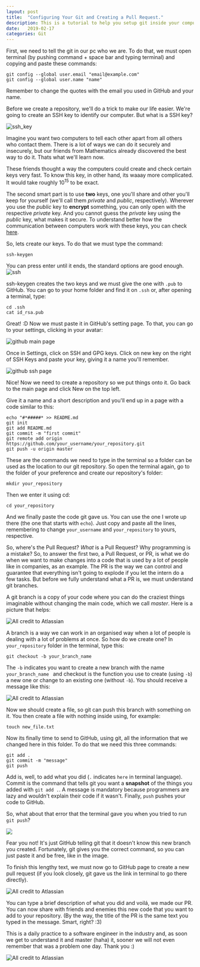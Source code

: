 ```yaml
---
layout: post
title:  "Configuring Your Git and Creating a Pull Request."
description: This is a tutorial to help you setup git inside your computer and teach you how to make PRs! \:D
date:   2019-02-17
categories: Git
---
```



First, we need to tell the git in our pc who we are. To do that, we must open terminal (by pushing command + space bar and typing terminal) and copying and paste these commands:

```
git config --global user.email "email@example.com"
git config --global user.name "name"
```
Remember to change the quotes with the email you used in GitHub and your name.

Before we create a repository, we'll do a trick to make our life easier. We're going to create an SSH key to identify our computer. But what is a SSH key?

![ssh_key](https://www.keycdn.com/img/support/create-ssh-key.png)

Imagine you want two computers to tell each other apart from all others who contact them. There is a lot of ways we can do it securely and insecurely, but our friends from Mathematics already discovered the best way to do it. Thats what we'll learn now.

These friends thought a way the computers could create and check certain keys very fast. To know this key, in other hand, its waaay more complicated. It would take roughly $10^{15}$ to be exact.

The second smart part is to use **two** keys, one you'll share and other you'll keep for yourself (we'll call them _private_ and _public_, respectively). Wherever you use the _public_ key to **encrypt** something, you can only open with the respective _private_ key. And you cannot guess the _private_ key using the _public_ key, what makes it secure. To understand better how the communication between computers work with these keys, you can check [here](https://www.hostinger.com/tutorials/ssh-tutorial-how-does-ssh-work).

So, lets create our keys. To do that we must type the command:

``` 
ssh-keygen 
```

You can press enter until it ends, the standard options are good enough.
![ssh](./images/ssh.png)

ssh-keygen creates the two keys and we must give the one with `.pub` to GitHub. You can go to your home folder and find it on `.ssh` or, after opening a terminal, type:

```
cd .ssh
cat id_rsa.pub

```

Great! :D 
Now we must paste it in GitHub's setting page. To that, you can go to your settings, clicking in your avatar:

![github main page](./images/github_pag_inicial.png)

Once in Settings, click on SSH and GPG keys. Click on new key on the right of SSH Keys and paste your key, giving it a name you'll remember.

![github ssh page](./images/github_ssh.png)

Nice! Now we need to create a repository so we put things onto it. Go back to the main page and click New on the top left.

Give it a name and a short description and you'll end up in a page with a code similar to this:

```
echo "#*#####* >> README.md
git init
git add README.md
git commit -m "first commit"
git remote add origin https://github.com/your_username/your_repository.git
git push -u origin master
```
These are the commands we need to type in the terminal so a folder can be used as the location to our git repository. So open the terminal again, go to the folder of your preference and create our repository's folder:
```
mkdir your_repository
```
Then we enter it using cd:
```
cd your_repository
```
And we finally paste the code git gave us. You can use the one I wrote up there (the one that starts with `echo`). Just copy and paste all the lines, remembering to change `your_username` and `your_repository` to yours, respective.

So, where's the Pull Request? *What* is a Pull Request? Why programming is a mistake?
So, to answer the first two, a Pull Request, or PR, is what we do when we want to make changes into a code that is used by a lot of people like in companies, as an example. The PR is the way we can control and guarantee that everything isn't going to explode if you let the intern do a few tasks. But before we fully understand what a PR is, we must understand git branches.

A git branch is a copy of your code where you can do the craziest things imaginable without changing the main code, which we call *master*. Here is a picture that helps:

![All credit to Atlassian](./images/branch.png)

A branch is a way we can work in an organised way when a lot of people is dealing with a lot of problems at once. So how do we create one? In `your_repository` folder in the terminal, type this:
```
git checkout -b your_branch_name
```
The `-b` indicates you want to create a new branch with the name `your_branch_name ` and checkout is the function you use to create (using `-b`) a new one or change to an existing one (without `-b`). You should receive a message like this:

![All credit to Atlassian](./images/terminal_branches.png)

Now we should create a file, so git can push this branch with something on it. You then create a file with nothing inside using, for example:
```
touch new_file.txt
```

Now its finally time to send to GitHub, using git, all the information that we changed here in this folder. To do that we need this three commands:
```
git add .
git commit -m "message"
git push
```
Add is, well, to add what you did (`.` indicates `here` in terminal language). Commit is the command that tells git you want a **snapshot** of the things you added with `git add .`. A message is mandatory because programmers are lazy and wouldn't explain their code if it wasn't. Finally, `push` pushes your code to GitHub. 

So, what about that error that the terminal gave you when you tried to run `git push`?

![](./images/giterror.png)

Fear you not! It's just GitHub telling git that it doesn't know this new branch you created. Fortunately, git gives you the correct command, so you can just paste it and be free, like in the image.

To finish this lengthy text, we must now go to GitHub page to create a new pull request (if you look closely, git gave us the link in terminal to go there directly).

![All credit to Atlassian](./images/prpage.png)

You can type a brief description of what you did and voilá, we made our PR. You can now share with friends and enemies this new code that you want to add to your repository. (By the way, the title of the PR is the same text you typed in the message. Smart, right? :3)

This is a daily practice to a software engineer in the industry and, as soon we get to understand it and master (haha) it, sooner we will not even remember that was a problem one day. Thank you :)

![All credit to Atlassian](./images/crunchify.png)


